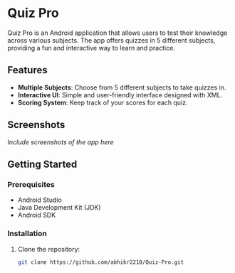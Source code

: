 # Quiz Pro

Quiz Pro is an Android application that allows users to test their knowledge across various subjects. The app offers quizzes in 5 different subjects, providing a fun and interactive way to learn and practice.

## Features

- **Multiple Subjects**: Choose from 5 different subjects to take quizzes in.
- **Interactive UI**: Simple and user-friendly interface designed with XML.
- **Scoring System**: Keep track of your scores for each quiz.

## Screenshots

*Include screenshots of the app here*

## Getting Started

### Prerequisites

- Android Studio
- Java Development Kit (JDK)
- Android SDK

### Installation

1. Clone the repository:
   ```bash
   git clone https://github.com/abhikr2210/Quiz-Pro.git
